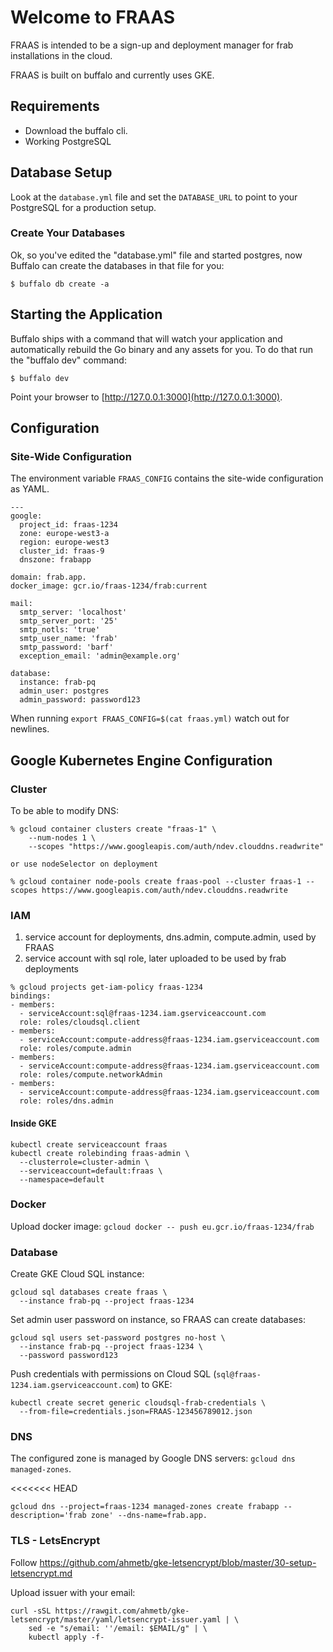 # Welcome to FRAAS

FRAAS is intended to be a sign-up and deployment manager for frab installations in the cloud.

FRAAS is built on buffalo and currently uses GKE.

## Requirements

* Download the buffalo cli.
* Working PostgreSQL

## Database Setup

Look at the `database.yml` file and set the `DATABASE_URL` to point to your PostgreSQL for a production setup.

### Create Your Databases

Ok, so you've edited the "database.yml" file and started postgres, now Buffalo can create the databases in that file for you:

	$ buffalo db create -a

## Starting the Application

Buffalo ships with a command that will watch your application and automatically rebuild the Go binary and any assets for you. To do that run the "buffalo dev" command:

	$ buffalo dev

Point your browser to [http://127.0.0.1:3000](http://127.0.0.1:3000).

## Configuration

### Site-Wide Configuration

The environment variable `FRAAS_CONFIG` contains the site-wide configuration as YAML.

```
---
google:
  project_id: fraas-1234
  zone: europe-west3-a
  region: europe-west3
  cluster_id: fraas-9
  dnszone: frabapp

domain: frab.app.
docker_image: gcr.io/fraas-1234/frab:current

mail:
  smtp_server: 'localhost'
  smtp_server_port: '25'
  smtp_notls: 'true'
  smtp_user_name: 'frab'
  smtp_password: 'barf'
  exception_email: 'admin@example.org'

database:
  instance: frab-pq
  admin_user: postgres
  admin_password: password123
```

When running `export FRAAS_CONFIG=$(cat fraas.yml)` watch out for newlines.

## Google Kubernetes Engine Configuration

### Cluster

To be able to modify DNS:

```
% gcloud container clusters create "fraas-1" \
    --num-nodes 1 \
    --scopes "https://www.googleapis.com/auth/ndev.clouddns.readwrite"

or use nodeSelector on deployment

% gcloud container node-pools create fraas-pool --cluster fraas-1 --scopes https://www.googleapis.com/auth/ndev.clouddns.readwrite
```

### IAM

1. service account for deployments, dns.admin, compute.admin, used by FRAAS
1. service account with sql role, later uploaded to be used by frab deployments

```
% gcloud projects get-iam-policy fraas-1234
bindings:
- members:
  - serviceAccount:sql@fraas-1234.iam.gserviceaccount.com
  role: roles/cloudsql.client
- members:
  - serviceAccount:compute-address@fraas-1234.iam.gserviceaccount.com
  role: roles/compute.admin
- members:
  - serviceAccount:compute-address@fraas-1234.iam.gserviceaccount.com
  role: roles/compute.networkAdmin
- members:
  - serviceAccount:compute-address@fraas-1234.iam.gserviceaccount.com
  role: roles/dns.admin
```

#### Inside GKE

```
kubectl create serviceaccount fraas
kubectl create rolebinding fraas-admin \
  --clusterrole=cluster-admin \
  --serviceaccount=default:fraas \
  --namespace=default
```

### Docker

Upload docker image: `gcloud docker -- push eu.gcr.io/fraas-1234/frab`

### Database

Create GKE Cloud SQL instance:

```
gcloud sql databases create fraas \
  --instance frab-pq --project fraas-1234
```

Set admin user password on instance, so FRAAS can create databases:

```
gcloud sql users set-password postgres no-host \
  --instance frab-pq --project fraas-1234 \
  --password password123
```

Push credentials with permissions on Cloud SQL (`sql@fraas-1234.iam.gserviceaccount.com`) to GKE:

```
kubectl create secret generic cloudsql-frab-credentials \
  --from-file=credentials.json=FRAAS-123456789012.json
```

### DNS

The configured zone is managed by Google DNS servers: `gcloud dns managed-zones`.

<<<<<<< HEAD
```
gcloud dns --project=fraas-1234 managed-zones create frabapp --description='frab zone' --dns-name=frab.app.
```

### TLS - LetsEncrypt

Follow https://github.com/ahmetb/gke-letsencrypt/blob/master/30-setup-letsencrypt.md

Upload issuer with your email:

```
curl -sSL https://rawgit.com/ahmetb/gke-letsencrypt/master/yaml/letsencrypt-issuer.yaml | \
    sed -e "s/email: ''/email: $EMAIL/g" | \
    kubectl apply -f-
```
